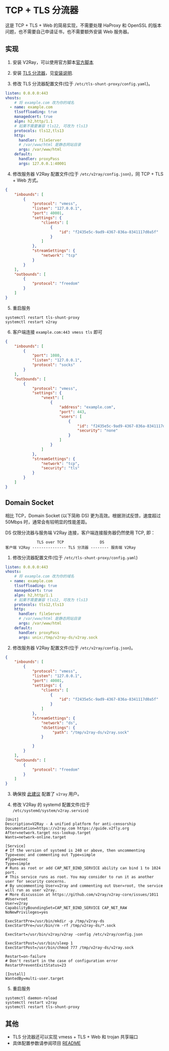 # TCP + TLS 分流器

这是 TCP + TLS + Web 的简易实现，不需要处理 HaProxy 和 OpenSSL 的版本问题，也不需要自己申请证书，也不需要额外安装 Web 服务器。

## 实现

1. 安装 V2Ray，可以使用官方脚本[官方脚本](https://www.v2ray.com/chapter_00/install.html#linuxscript)

2. 安装 [TLS 分流器](https://github.com/liberal-boy/tls-shunt-proxy)，见[安装说明](https://github.com/liberal-boy/tls-shunt-proxy#%E4%B8%8B%E8%BD%BD%E5%AE%89%E8%A3%85).

3. 修改 TLS 分流器配置文件(位于 `/etc/tls-shunt-proxy/config.yaml`)。

```yaml
listen: 0.0.0.0:443
vhosts:
    # 将 example.com 改为你的域名
  - name: example.com
    tlsoffloading: true
    managedcert: true
    alpn: h2,http/1.1
    # 如果不需要兼容 tls12, 可改为 tls13
    protocols: tls12,tls13
    http:
      handler: fileServer
      # /var/www/html 是静态网站目录
      args: /var/www/html
    default:
      handler: proxyPass
      args: 127.0.0.1:40001
```

4. 修改服务器 V2Ray 配置文件(位于 `/etc/v2ray/config.json`)，同 TCP + TLS + Web 方式。

```json
{
    "inbounds": [
        {
            "protocol": "vmess",
            "listen": "127.0.0.1",
            "port": 40001,
            "settings": {
                "clients": [
                    {
                        "id": "f2435e5c-9ad9-4367-836a-8341117d0a5f"
                    }
                ]
            },
            "streamSettings": {
                "network": "tcp"
            }
        }
    ],
    "outbounds": [
        {
            "protocol": "freedom"
        }
    ]
}
```

5. 重启服务

 ```shell
 systemctl restart tls-shunt-proxy
 systemctl restart v2ray
 ```

6. 客户端连接 `example.com:443 vmess tls` 即可

```json
{
    "inbounds": [
        {
            "port": 1080,
            "listen": "127.0.0.1",
            "protocol": "socks"
        }
    ],
    "outbounds": [
        {
            "protocol": "vmess",
            "settings": {
                "vnext": [
                    {
                        "address": "example.com",
                        "port": 443,
                        "users": [
                            {
                                "id": "f2435e5c-9ad9-4367-836a-8341117d0a5f",
                                "security": "none"
                            }
                        ]
                    }
                ]
            },
            "streamSettings": {
                "network": "tcp",
                "security": "tls"
            }
        }
    ]
}
```

## Domain Socket

相比 TCP，Domain Socket (以下简称 DS) 更为高效。根据测试反馈，速度超过 50Mbps 时，通常会有较明显的性能差距。

DS 仅限分流器与服务端 V2Ray 连接，客户端连接服务器仍然使用 TCP, 即：
```text
              TLS over TCP                DS
客户端 V2Ray --------------- TLS 分流器 -------- 服务端 V2Ray
``` 

1. 修改分流器配置文件(位于 `/etc/tls-shunt-proxy/config.yaml`)

```yaml
listen: 0.0.0.0:443
vhosts:
    # 将 example.com 改为你的域名
  - name: example.com
    tlsoffloading: true
    managedcert: true
    alpn: h2,http/1.1
    # 如果不需要兼容 tls12, 可改为 tls13
    protocols: tls12,tls13
    http:
      handler: fileServer
      # /var/www/html 是静态网站目录
      args: /var/www/html
    default:
      handler: proxyPass
      args: unix:/tmp/v2ray-ds/v2ray.sock
```

2. 修改服务器 V2Ray 配置文件(位于 `/etc/v2ray/config.json`)。

```json
{
    "inbounds": [
        {
            "protocol": "vmess",
            "listen": "127.0.0.1",
            "port": 40001,
            "settings": {
                "clients": [
                    {
                        "id": "f2435e5c-9ad9-4367-836a-8341117d0a5f"
                    }
                ]
            },
            "streamSettings": {
                "network": "ds",
                "dsSettings": {
                     "path": "/tmp/v2ray-ds/v2ray.sock"
                }

            }
        }
    ],
    "outbounds": [
        {
            "protocol": "freedom"
        }
    ]
}
```

3. 确保按 [此建议](https://github.com/v2ray/v2ray-core/issues/1011) 配置了 `v2ray` 用户。

4. 修改 V2Ray 的 systemd 配置文件(位于 `/etc/systemd/system/v2ray.service`)

```text
[Unit]
Description=V2Ray - A unified platform for anti-censorship
Documentation=https://v2ray.com https://guide.v2fly.org
After=network.target nss-lookup.target
Wants=network-online.target

[Service]
# If the version of systemd is 240 or above, then uncommenting Type=exec and commenting out Type=simple
#Type=exec
Type=simple
# Runs as root or add CAP_NET_BIND_SERVICE ability can bind 1 to 1024 port.
# This service runs as root. You may consider to run it as another user for security concerns.
# By uncommenting User=v2ray and commenting out User=root, the service will run as user v2ray.
# More discussion at https://github.com/v2ray/v2ray-core/issues/1011
#User=root
User=v2ray
CapabilityBoundingSet=CAP_NET_BIND_SERVICE CAP_NET_RAW
NoNewPrivileges=yes

ExecStartPre=/usr/bin/mkdir -p /tmp/v2ray-ds
ExecStartPre=/usr/bin/rm -rf /tmp/v2ray-ds/*.sock

ExecStart=/usr/bin/v2ray/v2ray -config /etc/v2ray/config.json

ExecStartPost=/usr/bin/sleep 1
ExecStartPost=/usr/bin/chmod 777 /tmp/v2ray-ds/v2ray.sock

Restart=on-failure
# Don't restart in the case of configuration error
RestartPreventExitStatus=23

[Install]
WantedBy=multi-user.target
```

5. 重启服务
  
```shell
systemctl daemon-reload
systemctl restart v2ray
systemctl restart tls-shunt-proxy
```

## 其他

* TLS 分流器还可以实现 vmess + TLS + Web 和 trojan 共享端口
* 具体配置参数请参阅项目 [README](https://github.com/liberal-boy/tls-shunt-proxy/blob/master/README.md)